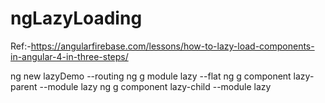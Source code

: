 # ngLazyLoading
 
 Ref:-https://angularfirebase.com/lessons/how-to-lazy-load-components-in-angular-4-in-three-steps/

ng new lazyDemo --routing
ng g module lazy --flat
ng g component lazy-parent --module lazy
ng g component lazy-child --module lazy
